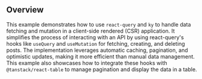 ## Overview

This example demonstrates how to use `react-query` and `ky` to handle data fetching and mutation in a client-side rendered (CSR) application. It simplifies the process of interacting with an API by using react-query's hooks like `useQuery` and `useMutation` for fetching, creating, and deleting posts. The implementation leverages automatic caching, pagination, and optimistic updates, making it more efficient than manual data management. This example also showcases how to integrate these hooks with `@tanstack/react-table` to manage pagination and display the data in a table.